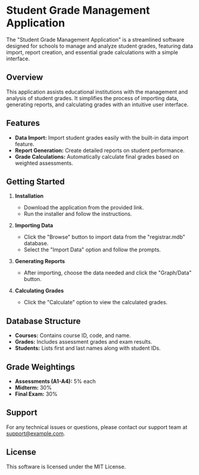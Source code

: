 

# Student Grade Management Application

The "Student Grade Management Application" is a streamlined software designed for schools to manage and analyze student grades, featuring data import, report creation, and essential grade calculations with a simple interface.

## Overview
This application assists educational institutions with the management and analysis of student grades. It simplifies the process of importing data, generating reports, and calculating grades with an intuitive user interface.

## Features
- **Data Import:** Import student grades easily with the built-in data import feature.
- **Report Generation:** Create detailed reports on student performance.
- **Grade Calculations:** Automatically calculate final grades based on weighted assessments.

## Getting Started
1. **Installation**
   - Download the application from the provided link.
   - Run the installer and follow the instructions.

2. **Importing Data**
   - Click the "Browse" button to import data from the "registrar.mdb" database.
   - Select the "Import Data" option and follow the prompts.

3. **Generating Reports**
   - After importing, choose the data needed and click the "Graph/Data" button.

4. **Calculating Grades**
   - Click the "Calculate" option to view the calculated grades.

## Database Structure
- **Courses:** Contains course ID, code, and name.
- **Grades:** Includes assessment grades and exam results.
- **Students:** Lists first and last names along with student IDs.

## Grade Weightings
- **Assessments (A1-A4):** 5% each
- **Midterm:** 30%
- **Final Exam:** 30%

## Support
For any technical issues or questions, please contact our support team at support@example.com.

## License
This software is licensed under the MIT License.
